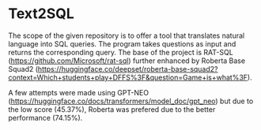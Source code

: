 # Text2SQL

The scope of the given repository is to offer a tool that translates natural language into SQL queries. The program takes questions as input and returns the corresponding query.
The base of the project is RAT-SQL (https://github.com/Microsoft/rat-sql) further enhanced by Roberta Base Squad2 (https://huggingface.co/deepset/roberta-base-squad2?context=Which+students+play+DFFS%3F&question=Game+is+what%3F).

A few attempts were made using GPT-NEO (https://huggingface.co/docs/transformers/model_doc/gpt_neo) but due to the low score (45.37%), Roberta was prefered due to the better performance (74.15%).

